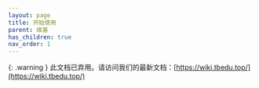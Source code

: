 ```yaml
---
layout: page
title: 开始使用
parent: 维基
has_children: true
nav_order: 1
---
```


{: .warning }
此文档已弃用。请访问我们的最新文档：[https://wiki.tbedu.top/](https://wiki.tbedu.top/)

